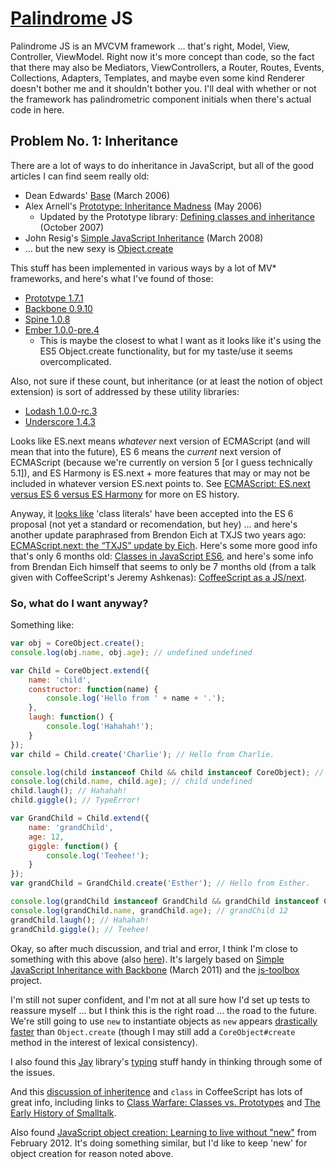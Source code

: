 # [Palindrome](http://en.wikipedia.org/wiki/Palindrome) JS

Palindrome JS is an MVCVM framework … that's right, Model, View, Controller, ViewModel. Right now it's more concept than code, so the fact that there may also be Mediators, ViewControllers, a Router, Routes, Events, Collections, Adapters, Templates, and maybe even some kind Renderer doesn't bother me and it shouldn't bother you. I'll deal with whether or not the framework has palindrometric component initials when there's actual code in here.

## Problem No. 1: Inheritance

There are a lot of ways to do inheritance in JavaScript, but all of the good articles I can find seem really old:

* Dean Edwards' [Base](http://dean.edwards.name/weblog/2006/03/base/) (March 2006)
* Alex Arnell's [Prototype: Inheritance Madness](http://alternateidea.com/blog/articles/2006/05/23/prototype-inheritance-madness) (May 2006)
    * Updated by the Prototype library: [Defining classes and inheritance](http://prototypejs.org/learn/class-inheritance) (October 2007)
* John Resig's [Simple JavaScript Inheritance](http://ejohn.org/blog/simple-javascript-inheritance/) (March 2008)
* … but the new sexy is [Object.create](https://developer.mozilla.org/en-US/docs/JavaScript/Reference/Global_Objects/Object/create)

This stuff has been implemented in various ways by a lot of MV\* frameworks, and here's what I've found of those:

* [Prototype 1.7.1](https://github.com/sstephenson/prototype/blob/1.7.1/src/prototype/lang/class.js#L1)
* [Backbone 0.9.10](https://github.com/documentcloud/backbone/blob/0.9.10/backbone.js#L234)
* [Spine 1.0.8](https://github.com/maccman/spine/blob/v1.0.8/lib/spine.js#L95)
* [Ember 1.0.0-pre.4](https://github.com/emberjs/ember.js/blob/v1.0.0-pre.4/packages/ember-runtime/lib/system/core_object.js#L337)
    * This is maybe the closest to what I want as it looks like it's using the ES5 Object.create functionality, but for my taste/use it seems overcomplicated.

Also, not sure if these count, but inheritance (or at least the notion of object extension) is sort of addressed by these utility libraries:

* [Lodash 1.0.0-rc.3](https://github.com/bestiejs/lodash/blob/v1.0.0-rc.3/lodash.js#L813)
* [Underscore 1.4.3](https://github.com/documentcloud/underscore/blob/1.4.3/underscore.js#L763)

Looks like ES.next means _whatever_ next version of ECMAScript (and will mean that into the future), ES 6 means the _current_ next version of ECMAScript (because we're currently on version 5 [or I guess technically 5.1]), and ES Harmony is ES.next + more features that may or may not be included in whatever version ES.next points to. See [ECMAScript: ES.next versus ES 6 versus ES Harmony](http://www.2ality.com/2011/06/ecmascript.html) for more on ES history.

Anyway, it [looks like](http://wiki.ecmascript.org/doku.php?id=harmony:classes) 'class literals' have been accepted into the ES 6 proposal (not yet a standard or recomendation, but hey) … and here's another update paraphrased from Brendon Eich at TXJS two years ago: [ECMAScript.next: the “TXJS” update by Eich](http://www.2ality.com/2011/06/esnext-txjs.html). Here's some more good info that's only 6 months old: [Classes in JavaScript ES6](http://h3manth.com/content/classes-javascript-es6), and here's some info from Brendan Eich himself that seems to only be 7 months old (from a talk given with CoffeeScript's Jeremy Ashkenas): [CoffeeScript as a JS/next](http://brendaneich.com/tag/javascript-ecmascript-harmony-coffeescript/).

### So, what do I want anyway?

Something like:

```javascript
var obj = CoreObject.create();
console.log(obj.name, obj.age); // undefined undefined

var Child = CoreObject.extend({
    name: 'child',
    constructor: function(name) {
        console.log('Hello from ' + name + '.');
    },
    laugh: function() {
        console.log('Hahahah!');
    }
});
var child = Child.create('Charlie'); // Hello from Charlie.

console.log(child instanceof Child && child instanceof CoreObject); // true
console.log(child.name, child.age); // child undefined
child.laugh(); // Hahahah!
child.giggle(); // TypeError!

var GrandChild = Child.extend({
    name: 'grandChild',
    age: 12,
    giggle: function() {
        console.log('Teehee!');
    }
});
var grandChild = GrandChild.create('Esther'); // Hello from Esther.

console.log(grandChild instanceof GrandChild && grandChild instanceof Child && grandChild instanceof CoreObject); // true
console.log(grandChild.name, grandChild.age); // grandChild 12
grandChild.laugh(); // Hahahah!
grandChild.giggle(); // Teehee!
```

Okay, so after much discussion, and trial and error, I think I'm close to something with this above (also [here](https://github.com/mysterycommand/palindromejs/blob/master/app/js/main.js)). It's largely based on [Simple JavaScript Inheritance with Backbone](http://blog.usefunnel.com/2011/03/js-inheritance-with-backbone/) (March 2011) and the [js-toolbox](https://github.com/jimmydo/js-toolbox) project.

I'm still not super confident, and I'm not at all sure how I'd set up tests to reassure myself … but I think this is the right road … the road to the future. We're still going to use `new` to instantiate objects as `new` appears [drastically faster](http://jsperf.com/object-create-vs-constructor-vs-object-literal/7) than `Object.create` (though I may still add a `CoreObject#create` method in the interest of lexical consistency).

I also found this [Jay](https://github.com/incrementalco/jay) library's [typing](https://github.com/incrementalco/jay/blob/master/src/typing.js) stuff handy in thinking through some of the issues.

And this [discussion of inheritence](https://github.com/jashkenas/coffee-script/issues/242) and `class` in CoffeeScript has lots of great info, including links to [Class Warfare: Classes vs. Prototypes](http://www.laputan.org/reflection/warfare.html) and [The Early History of Smalltalk](http://jashkenas.s3.amazonaws.com/misc/Smallhistory.pdf).

Also found [JavaScript object creation: Learning to live without "new"](http://www.adobe.com/devnet/html5/articles/javascript-object-creation.html) from February 2012. It's doing something similar, but I'd like to keep 'new' for object creation for reason noted above.
